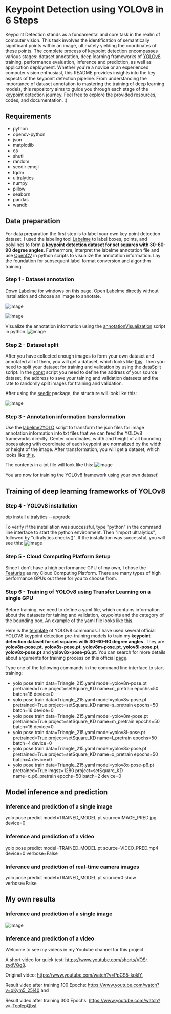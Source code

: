 # Keypoint Detection using YOLOv8 in 6 Steps
Keypoint Detection stands as a fundamental and core task in the realm of computer vision. This task involves the identification of semantically significant points within an image, ultimately yielding the coordinates of these points. The complete process of keypoint detection encompasses various stages: dataset annotation, deep learning frameworks of [YOLOv8](https://github.com/ultralytics/ultralytics) training, performance evaluation, inference and prediction, as well as application deployment. Whether you're a novice or an experienced computer vision enthusiast, this README provides insights into the key aspects of the keypoint detection pipeline. From understanding the importance of dataset annotation to mastering the training of deep learning models, this repository aims to guide you through each stage of the keypoint detection journey. Feel free to explore the provided resources, codes, and documentation. :)

## Requirements
- python
- opencv-python
- json
- matplotlib
- os
- shutil
- random
- seedir emoji
- tqdm
- ultralytics
- numpy
- pillow
- seaborn
- pandas
- wandb

## Data preparation
For data preparation the first step is to label your own key point detection dataset. I used the labeling tool [Labelme](https://github.com/wkentaro/labelme) to label boxes, points, and polylines to form a **keypoint detection dataset for set squares with 30-60-90 degree angles**. Furthermore, interpret the labelme annotation file and use [OpenCV](https://github.com/opencv/opencv) in python scripts to visualize the annotation information. Lay the foundation for subsequent label format conversion and algorithm training.

### Step 1 - Dataset annotation
Down [Labelme](https://github.com/wkentaro/labelme) for windows on this [page](https://github.com/wkentaro/labelme/releases/tag/v5.3.0). Open Labelme directly without installation and choose an image to annotate.

![image](https://github.com/1996JCZhou/Key-Points-Detection/blob/master/Images%20for%20README/Labelme%201.PNG)

![image](https://github.com/1996JCZhou/Key-Points-Detection/blob/master/Images%20for%20README/Labelme%202.PNG)

Visualize the annotation information using the [annotationVisualization](https://github.com/1996JCZhou/Key-Points-Detection/blob/master/annotationVisualization.py) script in python.
![image](https://github.com/1996JCZhou/Key-Points-Detection/blob/master/Images%20for%20README/annotationInformation.png)

### Step 2 - Dataset split
After you have collected enough images to form your own dataset and annotated all of them, you will get a dataset, which looks like [this](https://github.com/1996JCZhou/Key-Points-Detection/tree/master/Setsquare_Keypoint_Labelme). Then you need to split your dataset for training and validation by using the [dataSplit](https://github.com/1996JCZhou/Key-Points-Detection/blob/master/dataSplit.py) script. In the [const]() script you need to define the address of your source dataset, the address to save your taining and validation datasets and the rate to randomly split images for training and validation.

After using the [seedir](https://github.com/earnestt1234/seedir) package, the structure will look like this:

![image](https://github.com/1996JCZhou/Key-Points-Detection/blob/master/Images%20for%20README/structure.PNG)

### Step 3 - Annotation information transformation
Use the [labelme2YOLO](https://github.com/1996JCZhou/Key-Points-Detection/blob/master/labelme2YOLO.py) script to transform the json files for image annotation information into txt files that we can feed the YOLOv8 frameworks directly. Center coordinates, width and height of all bounding boxes along with coordinate of each keypoint are normalized by the width or height of the image. After transformation, you will get a dataset, which looks like [this](https://github.com/1996JCZhou/Key-Points-Detection/tree/master/KeyPointDetection_YOLO).

The contents in a txt file will look like this:
![image](https://github.com/1996JCZhou/Key-Points-Detection/blob/master/Images%20for%20README/Annotation%20information.png)

You are now for training the YOLOv8 framework using your own dataset!

## Training of deep learning frameworks of YOLOv8

### Step 4 - YOLOv8 installation
pip install ultralytics --upgrade

To verify if the installation was successful, type "python" in the command line interface to start the python environment. Then "import ultralytics", followed by "ultralytics.checks()". If the installation was successful, you will see this:
![image](https://github.com/1996JCZhou/Key-Points-Detection/blob/master/Images%20for%20README/ultralytics.PNG)

### Step 5 - Cloud Computing Platform Setup
Since I don't have a high performance GPU of my own, I chose the [Featurize](https://featurize.cn/) as my Cloud Computing Platform. There are many types of high performance GPUs out there for you to choose from.

### Step 6 - Training of YOLOv8 using Transfer Learning on a single GPU
Before training, we need to define a yaml file, which contains information about the datasets for taining and validation, keypoints and the category of the bounding box. An example of the yaml file looks like [this](https://github.com/1996JCZhou/Key-Points-Detection/blob/master/setSquare_KD_YOLO.yaml).

Here is the [template](https://github.com/1996JCZhou/Key-Points-Detection/blob/master/Images%20for%20README/YOLOv8%20command%20template.PNG) of YOLOv8 commands. I have used several official YOLOV8 keypoint detection pre-training models to train my **keypoint detection dataset for set squares with 30-60-90 degree angles**. They are: **yolov8n-pose.pt**, **yolov8s-pose.pt**, **yolov8m-pose.pt**, **yolov8l-pose.pt**, **yolov8x-pose.pt** and **yolov8x-pose-p6.pt**. You can search for more details about arguments for training process on this official [page](https://docs.ultralytics.com/modes/train/).

Type one of the following commands in the command line interface to start training:
- yolo pose train data=Triangle_215.yaml model=yolov8n-pose.pt pretrained=True project=setSquare_KD name=n_pretrain epochs=50 batch=16 device=0
- yolo pose train data=Triangle_215.yaml model=yolov8s-pose.pt pretrained=True project=setSquare_KD name=s_pretrain epochs=50 batch=16 device=0
- yolo pose train data=Triangle_215.yaml model=yolov8m-pose.pt pretrained=True project=setSquare_KD name=m_pretrain epochs=50 batch=16 device=0
- yolo pose train data=Triangle_215.yaml model=yolov8l-pose.pt pretrained=True project=setSquare_KD name=l_pretrain epochs=50 batch=4 device=0
- yolo pose train data=Triangle_215.yaml model=yolov8x-pose.pt pretrained=True project=setSquare_KD name=x_pretrain epochs=50 batch=4 device=0
- yolo pose train data=Triangle_215.yaml model=yolov8x-pose-p6.pt pretrained=True imgsz=1280 project=setSquare_KD name=x_p6_pretrain epochs=50 batch=2 device=0

## Model inference and prediction
### Inference and prediction of a single image
yolo pose predict model=TRAINED_MODEL.pt source=IMAGE_PRED.jpg device=0

### Inference and prediction of a video
yolo pose predict model=TRAINED_MODEL.pt source=VIDEO_PRED.mp4 device=0 verbose=False

### Inference and prediction of real-time camera images
yolo pose predict model=TRAINED_MODEL.pt source=0 show verbose=False

## My own results
### Inference and prediction of a single image

![image](https://github.com/1996JCZhou/Key-Points-Detection/blob/master/Images%20for%20README/output_image.jpg)

### Inference and prediction of a video
Welcome to see my videos in my Youtube channel for this project.

A short video for quick test: https://www.youtube.com/shorts/VOS-zydVQg8.

Original video: https://www.youtube.com/watch?v=PpCS5-kpklY,

Result video after training 100 Epochs: https://www.youtube.com/watch?v=oKym5_25l40 and

Result video after training 300 Epochs: https://www.youtube.com/watch?v=-ToolcpQbsI.

